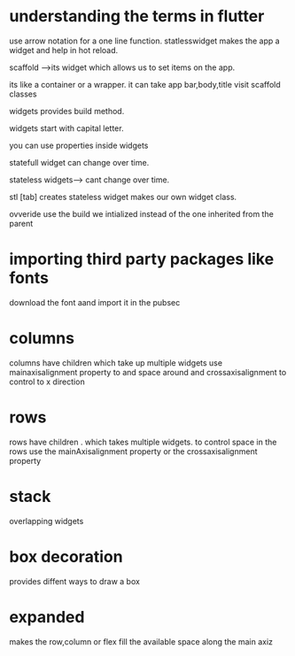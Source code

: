 # understanding the terms in flutter
use arrow notation for a one line function.
statlesswidget makes the app a widget and help in hot reload.

scaffold -->its widget which allows us to set items on the app.

its like a container or a wrapper.
it can take app bar,body,title
visit scaffold classes

widgets provides build method.

widgets start with capital letter.

you can use properties inside widgets

statefull widget can change over time.

stateless widgets--> cant change over time.

stl [tab] creates stateless widget makes our own widget class.

ovveride
use the build we intialized instead of the one inherited from the parent
# importing third party packages like fonts 
download the font aand import it in the pubsec
# columns
columns have children which take  up multiple widgets
use mainaxisalignment property to and space around
and crossaxisalignment to control to x direction

# rows
rows have children <widget>.
which takes multiple widgets.
to control space in the rows use the 
mainAxisalignment property or the crossaxisalignment property

# stack 
overlapping widgets 

# box decoration
provides diffent ways to draw a box

# expanded
makes the row,column or flex fill the available space along the main axiz


